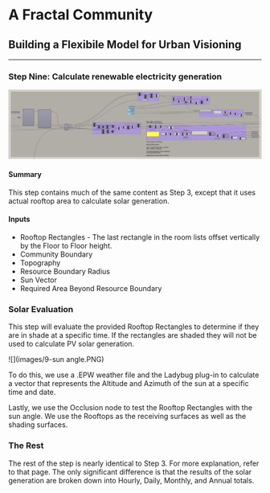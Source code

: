 # A Fractal Community
## Building a Flexibile Model for Urban Visioning
---

### Step Nine: Calculate renewable electricity generation
![](images/9-renewables.PNG)
#### Summary
This step contains much of the same content as Step 3, except that it uses actual rooftop area to calculate solar generation. 

#### Inputs
- Rooftop Rectangles - The last rectangle in the room lists offset vertically by the Floor to Floor height.
- Community Boundary
- Topography
- Resource Boundary Radius
- Sun Vector
- Required Area Beyond Resource Boundary

### Solar Evaluation
This step will evaluate the provided Rooftop Rectangles to determine if they are in shade at a specific time. If the rectangles are shaded they will not be used to calculate PV solar generation. 

![](images/9-sun angle.PNG)

To do this, we use a .EPW weather file and the Ladybug plug-in to calculate a vector that represents the Altitude and Azimuth of the sun at a specific time and date. 

Lastly, we use the Occlusion node to test the Rooftop Rectangles with the sun angle. We use the Rooftops as the receiving surfaces as well as the shading surfaces. 

### The Rest
The rest of the step is nearly identical to Step 3. For more explanation, refer to that page. The only significant difference is that the results of the solar generation are broken down into Hourly, Daily, Monthly, and Annual totals. 